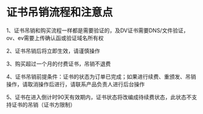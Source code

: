 

# 证书吊销流程和注意点

1、证书吊销和购买流程一样都是需要验证的，及DV证书需要DNS/文件验证，ov、ev需要上传确认函或验证域名所有权

2、证书吊销后将立即生效，请谨慎操作

3、购买超过一个月的付费证书，吊销不退费

4、证书吊销前提条件：证书的状态为订单已完成；如果进行续费、重颁发、吊销操作，请取消操作后进行，请联系产品负责人进行后台操作

5、证书在进入倒计时90天有效期内，证书状态将改编成待续费状态，此状态不支持证书的吊销（证书方限制）
